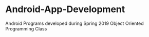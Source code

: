 # Android-App-Development
Android Programs developed during Spring 2019 Object Oriented Programming Class
